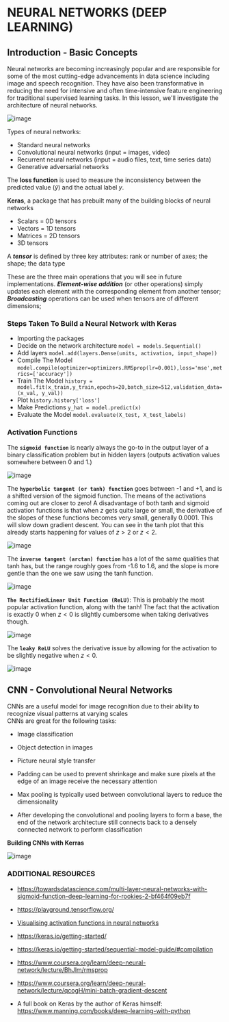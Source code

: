 # NEURAL NETWORKS (DEEP LEARNING)

## Introduction - Basic Concepts

Neural networks are becoming increasingly popular and are responsible for some of the most cutting-edge advancements in data science including image and speech recognition. They have also been transformative in reducing the need for intensive and often time-intensive feature engineering for traditional supervised learning tasks. In this lesson, we'll investigate the architecture of neural networks.

![image](https://github.com/MarvinAgumba/NEURAL-NETWORKS-WALKTHROUGH/assets/122484885/02b73ee7-4ce2-44c3-8a8a-bbbf4edd3b33)

Types of neural networks: 
- Standard neural networks
- Convolutional neural networks (input = images, video)
- Recurrent neural networks (input = audio files, text, time series data)
- Generative adversarial networks

The **loss function** is used to measure the inconsistency between the predicted value $(\hat y)$ and the actual label $y$.

**Keras**, a package that has prebuilt many of the building blocks of neural networks
- Scalars = 0D tensors
- Vectors = 1D tensors
- Matrices = 2D tensors
- 3D tensors

A ***tensor*** is defined by three key attributes: rank or number of axes; the shape; the data type

These are the three main operations that you will see in future implementations. ***Element-wise addition*** (or other operations) simply updates each element with the corresponding element from another tensor; ***Broadcasting*** operations can be used when tensors are of different dimensions; 

### Steps Taken To Build a Neural Network with Keras
- Importing the packages
- Decide on the network architecture `model = models.Sequential()`
- Add layers `model.add(layers.Dense(units, activation, input_shape))`
- Compile The Model `model.compile(optimizer=optimizers.RMSprop(lr=0.001),loss='mse',metrics=['accuracy'])`
- Train The Model `history = model.fit(x_train,y_train,epochs=20,batch_size=512,validation_data=(x_val, y_val))`
- Plot `history.history['loss']`
- Make Predictions `y_hat = model.predict(x)`
- Evaluate the Model `model.evaluate(X_test, X_test_labels)`

### Activation Functions

The **`sigmoid function`** is nearly always the go-to in the output layer of a binary classification problem but in hidden layers (outputs activation values somewhere between 0 and 1.)

![image](https://github.com/MarvinAgumba/NEURAL-NETWORKS-WALKTHROUGH/assets/122484885/e688006b-2ff7-42e4-932c-c38353c4a181)

The **`hyperbolic tangent (or tanh) function`** goes between -1 and +1, and is a shifted version of the sigmoid function. The means of the activations coming out are closer to zero! A disadvantage of both tanh and sigmoid activation functions is that when $z$ gets quite large or small, the derivative of the slopes of these functions becomes very small, generally 0.0001. This will slow down gradient descent. You can see in the tanh plot that this already starts happening for values of $z > 2$ or $z < 2$.

![image](https://github.com/MarvinAgumba/NEURAL-NETWORKS-WALKTHROUGH/assets/122484885/bbace24d-c15c-4ab3-88e3-1b1eb17734e2)

The **`inverse tangent (arctan) function`** has a lot of the same qualities that tanh has, but the range roughly goes from -1.6 to 1.6, and  the slope is more gentle than the one we saw using the tanh function.

![image](https://github.com/MarvinAgumba/NEURAL-NETWORKS-WALKTHROUGH/assets/122484885/0b1a2b6c-bb53-4529-86a4-123861ebe6ae)

**`The RectifiedLinear Unit Function (ReLU)`**: This is probably the most popular activation function, along with the tanh! The fact that the activation is exactly 0 when $z <0$  is slightly cumbersome when taking derivatives though. 

![image](https://github.com/MarvinAgumba/NEURAL-NETWORKS-WALKTHROUGH/assets/122484885/bcea8e76-9513-4057-8229-02fa4870b91f)

The **`leaky ReLU`** solves the derivative issue by allowing for the activation to be slightly negative when $z <0$.

![image](https://github.com/MarvinAgumba/NEURAL-NETWORKS-WALKTHROUGH/assets/122484885/5cc59a68-9a4d-484c-b5be-2bbe5b186169)

## CNN - Convolutional Neural Networks
CNNs are a useful model for image recognition due to their ability to recognize visual patterns at varying scales\
CNNs are great for the following tasks:
- Image classification
- Object detection in images
- Picture neural style transfer

- Padding can be used to prevent shrinkage and make sure pixels at the edge of an image receive the necessary attention
- Max pooling is typically used between convolutional layers to reduce the dimensionality
- After developing the convolutional and pooling layers to form a base, the end of the network architecture still connects back to a densely connected network to perform classification
  
**Building CNNs with Kerras**

![image](https://github.com/MarvinAgumba/NEURAL-NETWORKS-WALKTHROUGH/assets/122484885/4a5b4aa5-4f49-4d94-ba00-1403bcb898b6)

### ADDITIONAL RESOURCES

- https://towardsdatascience.com/multi-layer-neural-networks-with-sigmoid-function-deep-learning-for-rookies-2-bf464f09eb7f

- https://playground.tensorflow.org/

- [Visualising activation functions in neural networks](https://dashee87.github.io/data%20science/deep%20learning/visualising-activation-functions-in-neural-networks/)

- https://keras.io/getting-started/
 
- https://keras.io/getting-started/sequential-model-guide/#compilation

- https://www.coursera.org/learn/deep-neural-network/lecture/BhJlm/rmsprop

- https://www.coursera.org/learn/deep-neural-network/lecture/qcogH/mini-batch-gradient-descent

- A full book on Keras by the author of Keras himself: https://www.manning.com/books/deep-learning-with-python
